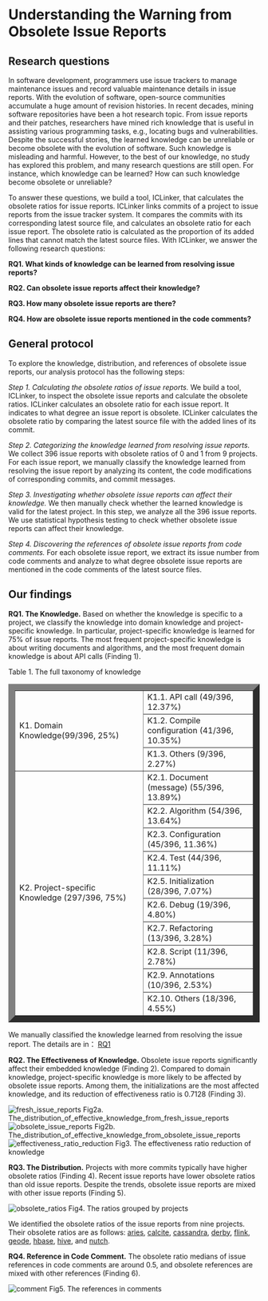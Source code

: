 # Understanding the Warning from Obsolete Issue Reports

## Research questions

In software development, programmers use issue trackers to manage maintenance issues and record valuable maintenance details in issue reports. With the evolution of software, open-source communities accumulate a huge amount of revision histories. In recent decades, mining software repositories have been a hot research topic. From issue reports and their patches, researchers have mined rich knowledge that is useful in assisting various programming tasks, e.g., locating bugs and vulnerabilities. Despite the successful stories, the learned knowledge can be unreliable or become obsolete with the evolution of software. Such knowledge is misleading and harmful. However, to the best of our knowledge, no study has explored this problem, and many research questions are still open. For instance, which knowledge can be learned? How can such knowledge become obsolete or unreliable?

To answer these questions, we build a tool, ICLinker, that calculates the obsolete ratios for issue reports. ICLinker links commits of a project to issue reports from the issue tracker system. It compares the commits with its corresponding latest source file, and calculates an obsolete ratio for each issue report. The obsolete ratio is calculated as the proportion of its added lines that cannot match the latest source files. With ICLinker, we answer the following research questions:

**RQ1. What kinds of knowledge can be learned from resolving issue reports?**

**RQ2. Can obsolete issue reports affect their knowledge?**

**RQ3. How many obsolete issue reports are there?**

**RQ4. How are obsolete issue reports mentioned in the code comments?**

## General protocol
To explore the knowledge, distribution, and references of obsolete issue reports, our analysis protocol has the following steps:

*Step 1. Calculating the obsolete ratios of issue reports.* We build a tool, ICLinker, to inspect the obsolete issue reports and calculate the obsolete ratios. ICLinker calculates an obsolete ratio for each issue report. It indicates to what degree an issue report is obsolete. ICLinker calculates the obsolete ratio by comparing the latest source file with the added lines of its commit.

*Step 2. Categorizing the knowledge learned from resolving issue reports.* We collect 396 issue reports with obsolete ratios of 0 and 1 from 9 projects. For each issue report, we manually classify the knowledge learned from resolving the issue report by analyzing its content, the code modifications of corresponding commits, and commit messages.

*Step 3. Investigating whether obsolete issue reports can affect their knowledge.* We then manually check whether the learned knowledge is valid for the latest project. In this step, we analyze all the 396 issue reports. We use statistical hypothesis testing to check whether obsolete issue reports can affect their knowledge.

*Step 4. Discovering the references of obsolete issue reports from code comments.* For each obsolete issue report, we extract its issue number from code comments and analyze to what degree obsolete issue reports are mentioned in the code comments of the latest source files.


## Our findings

**RQ1. The Knowledge.** Based on whether the knowledge is specific to a project, we classify the knowledge into domain knowledge and project-specific knowledge. In particular, project-specific knowledge is learned for 75% of issue reports. The most frequent project-specific knowledge is about writing documents and algorithms, and the most frequent domain knowledge is about API calls (Finding 1).

Table 1. The full taxonomy of knowledge
<table border="13" >
	<tr >
		<td rowspan="3">K1. Domain Knowledge(99/396, 25%)</td>
		<td>K1.1. API call (49/396, 12.37%)</td>
	</tr>
	<tr >
		<td>K1.2. Compile configuration (41/396, 10.35%)</td>
	</tr>
  <tr >
		<td>K1.3. Others (9/396, 2.27%)</td>
	</tr>
  	<tr >
		<td rowspan="10">K2. Project-specific Knowledge (297/396, 75%)</td>
		<td>K2.1. Document (message) (55/396, 13.89%)</td>
	</tr>
	<tr >
		<td>K2.2. Algorithm (54/396, 13.64%)</td>
	</tr>
  <tr >
		<td>K2.3. Configuration (45/396, 11.36%)</td>
	</tr>
  <tr >
		<td>K2.4. Test (44/396, 11.11%)</td>
	</tr>
  <tr >
		<td>K2.5. Initialization (28/396, 7.07%)</td>
	</tr>
  <tr >
		<td>K2.6. Debug (19/396, 4.80%)</td>
	</tr>
  <tr >
		<td>K2.7. Refactoring (13/396, 3.28%)</td>
	</tr>
  <tr >
		<td>K2.8. Script (11/396, 2.78%)</td>
	</tr>
  <tr >
		<td>K2.9. Annotations (10/396, 2.53%)</td>
	</tr>
  <tr >
		<td>K2.10. Others (18/396, 4.55%)</td>
	</tr>
</table>



We manually classified the knowledge learned from resolving the issue report. The details are in：
[RQ1](https://github.com/gongsiyi/obsolete_issue_reports/blob/main/RQ1.xlsx)

**RQ2. The Effectiveness of Knowledge.** Obsolete issue reports significantly affect their embedded knowledge (Finding 2). Compared to domain knowledge, project-specific knowledge is more likely to be affected by obsolete issue reports. Among them, the initializations are the most affected knowledge, and its reduction of effectiveness ratio is 0.7128 (Finding 3).

![fresh_issue_reports](https://github.com/gongsiyi/obsolete_issue_reports/blob/main/fresh_issue_reports.jpg)
Fig2a. The_distribution_of_effective_knowledge_from_fresh_issue_reports
![obsolete_issue_reports](https://github.com/gongsiyi/obsolete_issue_reports/blob/main/obsolete_issue_reports.jpg)
Fig2b. The_distribution_of_effective_knowledge_from_obsolete_issue_reports
![effectiveness_ratio_reduction](https://github.com/gongsiyi/obsolete_issue_reports/blob/main/effectiveness_ratio_reduction.jpg)
Fig3. The effectiveness ratio reduction of knowledge

**RQ3. The Distribution.** Projects with more commits typically have higher obsolete ratios (Finding 4). Recent issue reports have lower obsolete ratios than old issue reports. Despite the trends, obsolete issue reports are mixed with other issue reports (Finding 5).

![obsolete_ratios](https://github.com/gongsiyi/obsolete_issue_reports/blob/main/obsolete_ratios_overview.jpg)
Fig4. The ratios grouped by projects

We identified the obsolete ratios of the issue reports from nine projects. Their obsolete ratios are as follows: 
[aries](https://github.com/gongsiyi/obsolete_issue_reports/blob/main/aries.txt), [calcite](https://github.com/gongsiyi/obsolete_issue_reports/blob/main/calcite.txt), [cassandra](https://github.com/gongsiyi/obsolete_issue_reports/blob/main/cassandra.txt), [derby](https://github.com/gongsiyi/obsolete_issue_reports/blob/main/derby.txt), [flink](https://github.com/gongsiyi/obsolete_issue_reports/blob/main/flink.txt), [geode](https://github.com/gongsiyi/obsolete_issue_reports/blob/main/geode.txt),  [hbase](https://github.com/gongsiyi/obsolete_issue_reports/blob/main/hbase.txt), [hive](https://github.com/gongsiyi/obsolete_issue_reports/blob/main/hive.txt), and [nutch](https://github.com/gongsiyi/obsolete_issue_reports/blob/main/nutch.txt).

**RQ4. Reference in Code Comment.** The obsolete ratio medians of issue references in code comments are around 0.5, and obsolete references are mixed with other references (Finding 6).

![comment](https://github.com/gongsiyi/obsolete_issue_reports/blob/main/comment.jpg)
Fig5. The references in comments



